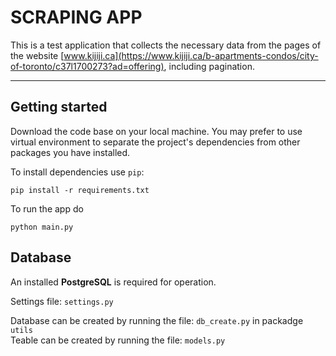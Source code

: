 # SCRAPING APP

This is a test application that collects the necessary data from the pages of the website [www.kijiji.ca](https://www.kijiji.ca/b-apartments-condos/city-of-toronto/c37l1700273?ad=offering), including pagination.

---

## Getting started

Download the code base on your local machine. You may prefer to use virtual environment to separate the project's dependencies from other packages you have installed.

To install dependencies use `pip`:
```
pip install -r requirements.txt
```
To run the app do
```
python main.py
```

## Database

An installed **PostgreSQL** is required for operation.

Settings file: `settings.py`

Database can be created by running the file: `db_create.py` in packadge `utils` <br>
Teable can be created by running the file: `models.py`
